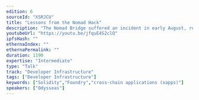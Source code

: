 ```yaml
---
edition: 6
sourceId: "XSRJCU"
title: "Lessons from the Nomad Hack"
description: "The Nomad Bridge suffered an incident in early August, resulting in about $190M in cryptocurrencies lost. We will see how the Nomad Bridge was able to get hacked and how it relates to the Nomad Protocol. Finally, we will share learnings and insights we got from this incident, actionable tips that all protocols should take into serious consideration in order to reduce the probability of a potential hack."
youtubeUrl: "https://youtu.be/jfquE4S2clQ"
ipfsHash: ""
ethernaIndex: ""
ethernaPermalink: ""
duration: 1190
expertise: "Intermediate"
type: "Talk"
track: "Developer Infrastructure"
tags: ["Developer Infrastructure"]
keywords: ["Solidity","Foundry","cross-chain applications (xapps)"]
speakers: ["Odysseas"]
---
```

